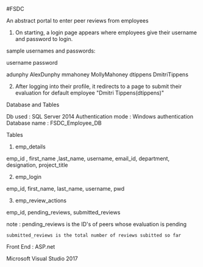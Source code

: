 #FSDC


An abstract portal to enter peer reviews from employees


1) On starting, 
a login page appears where employees give their username and password to login.

sample usernames and passwords:

username password

adunphy   AlexDunphy
mmahoney  MollyMahoney
dtippens  DmitriTippens

2) After logging into their profile, it redirects to a page to submit their evaluation for default employee "Dmitri Tippens(dtippens)"


Database and Tables

Db used : SQL Server 2014
Authentication mode : Windows authentication
Database name : FSDC_Employee_DB

Tables

1) emp_details

emp_id , first_name ,last_name, username, email_id, department, designation, project_title

2) emp_login

emp_id, first_name, last_name, username, pwd

3) emp_review_actions

emp_id, pending_reviews, submitted_reviews

note : pending_reviews is the ID's of peers whose evaluation is pending

	submitted_reviews is the total number of reviews subitted so far


Front End : ASP.net 

Microsoft Visual Studio 2017

  